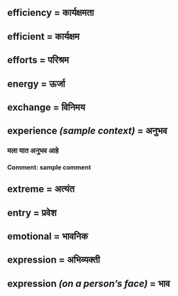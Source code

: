 ## efficiency = कार्यक्षमता

## efficient = कार्यक्षम

## efforts = परिश्रम

## energy = ऊर्जा

## exchange = विनिमय

## experience *(sample context)* = अनुभव

### मला यात अनुभव  आहे

#### **Comment**: sample comment

## extreme = अत्यंत

## entry = प्रवेश

## emotional = भावनिक

## expression = अभिव्यक्ती

## expression *(on a person’s face)* = भाव

